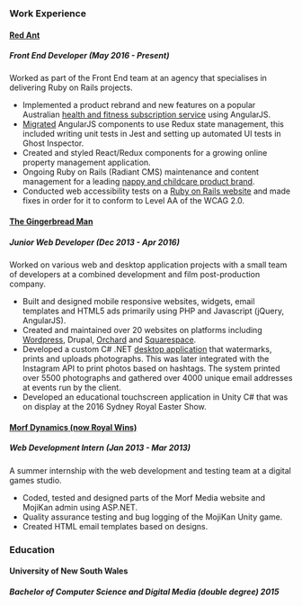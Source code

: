 ### Work Experience

#### [Red Ant](https://redant.com.au/)
##### Front End Developer (May 2016 - Present)
Worked as part of the Front End team at an agency that specialises in delivering Ruby on Rails projects.

* Implemented a product rebrand and new features on a popular Australian [health and fitness subscription service](https://www.12wbt.com/) using AngularJS. 
* [Migrated](https://www.voome.com.au/) AngularJS components to use Redux state management, this included writing unit tests in Jest and setting up automated UI tests in Ghost Inspector.
* Created and styled React/Redux components for a growing online property management application.
* Ongoing Ruby on Rails (Radiant CMS) maintenance and content management for a leading [nappy and childcare product brand](https://www.huggies.com.au).
* Conducted web accessibility tests on a [Ruby on Rails website](https://www.nps.org.au/) and made fixes in order for it to conform to Level AA of the WCAG 2.0.

#### [The Gingerbread Man](http://www.thegingerbreadman.com.au/home)
##### Junior Web Developer (Dec 2013 - Apr 2016)
Worked on various web and desktop application projects with a small team of developers at a combined development and film post-production company.

* Built and designed mobile responsive websites, widgets, email templates and HTML5 ads primarily using PHP and Javascript (jQuery, AngularJS).
* Created and maintained over 20 websites on platforms including [Wordpress](https://lovesupreme.com.au/), Drupal, [Orchard](http://www.ecosave.com.au/) and [Squarespace](http://www.divineimages.com.au/).
* Developed a custom C# .NET [desktop application](http://www.socialseen.com.au/socialpod/) that watermarks, prints and uploads photographs. This was later integrated with the Instagram API to print photos based on hashtags. The system printed over 5500 photographs and gathered over 4000 unique email addresses at events run by the client. 
* Developed an educational touchscreen application in Unity C# that was on display at the 2016 Sydney Royal Easter Show.

#### [Morf Dynamics (now Royal Wins)](http://www.royalwins.com/)
##### Web Development Intern (Jan 2013 - Mar 2013)
A summer internship with the web development and testing team at a digital games studio.

* Coded, tested and designed parts of the Morf Media website and MojiKan admin using ASP.NET.
* Quality assurance testing and bug logging of the MojiKan Unity game.
* Created HTML email templates based on designs.


### Education

#### University of New South Wales
##### Bachelor of Computer Science and Digital Media (double degree) 2015
